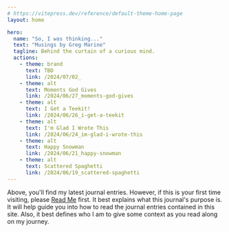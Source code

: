 ```yaml
---
# https://vitepress.dev/reference/default-theme-home-page
layout: home

hero:
  name: "So, I was thinking..."
  text: "Musings by Greg Marine"
  tagline: Behind the curtain of a curious mind.
  actions:
    - theme: brand
      text: TBD
      link: /2024/07/02_
    - theme: alt
      text: Moments God Gives
      link: /2024/06/27_moments-god-gives
    - theme: alt
      text: I Get a Teekit!
      link: /2024/06/26_i-get-a-teekit
    - theme: alt
      text: I'm Glad I Wrote This
      link: /2024/06/24_im-glad-i-wrote-this
    - theme: alt
      text: Happy Snowman
      link: /2024/06/21_happy-snowman
    - theme: alt
      text: Scattered Spaghetti
      link: /2024/06/19_scattered-spaghetti
---
```


Above, you'll find my latest journal entries. However, if this is your first time visiting, please [Read Me](read-me) first. It best explains what this journal's purpose is. It will help guide you into how to read the journal entries contained in this site. Also, it best defines who I am to give some context as you read along on my journey.
